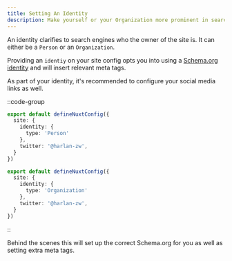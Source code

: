 ```yaml
---
title: Setting An Identity
description: Make yourself or your Organization more prominent in search engines.
---
```


An identity clarifies to search engines who the owner of the site is. It can either be a `Person` or an `Organization`.

Providing an `identiy` on your site config opts you into using a [Schema.org identity](todo) and will insert relevant meta tags.

As part of your identity, it's recommended to configure
your social media links as well.

::code-group

```ts [Person]
export default defineNuxtConfig({
  site: {
    identity: {
      type: 'Person'
    },
    twitter: '@harlan-zw',
  }
})
```

```ts [Organization]
export default defineNuxtConfig({
  site: {
    identity: {
      type: 'Organization'
    },
    twitter: '@harlan-zw',
  }
})
```

::

Behind the scenes this will set up the correct Schema.org for you as well as setting extra meta tags.
